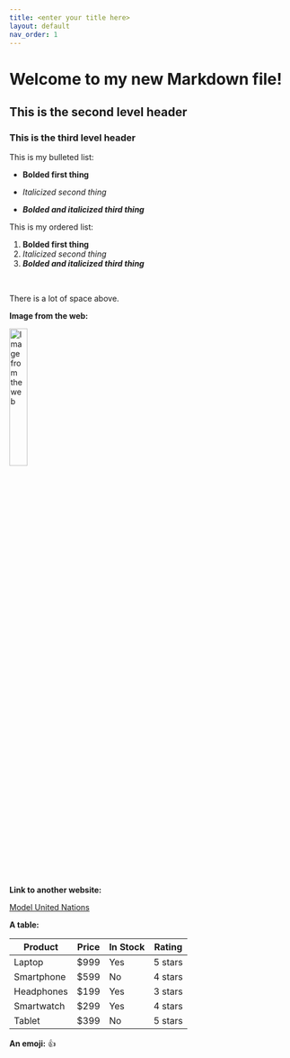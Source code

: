 ```yaml
---
title: <enter your title here>
layout: default
nav_order: 1
---
```


# Welcome to my new Markdown file!

## This is the second level header

### This is the third level header

This is my bulleted list:
- **Bolded first thing**
- *Italicized second thing*

- ***Bolded and italicized third thing***

This is my ordered list:
1. **Bolded first thing**
2. *Italicized second thing*
3. ***Bolded and italicized third thing***

<br>
<be>

There is a lot of space above.

**Image from the web:**

<img src="https://d2zp5xs5cp8zlg.cloudfront.net/image-61785-800.jpg" alt="Image from the web" width="25%">

**Link to another website:**

[Model United Nations](https://www.un.org/en/mun)

**A table:**

| Product       | Price  | In Stock | Rating  |
|---------------|--------|----------|---------|
| Laptop        | $999   | Yes      | 5 stars  |
| Smartphone    | $599   | No       | 4 stars   |
| Headphones    | $199   | Yes      | 3 stars    |
| Smartwatch    | $299   | Yes      | 4 stars   |
| Tablet        | $399   | No       | 5 stars  |

**An emoji:**
:thumbsup:
